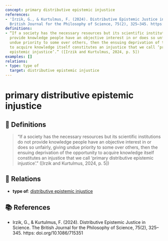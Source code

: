 ```yaml
---
concept: primary distributive epistemic injustice
references:
- 'Irzik, G., & Kurtulmus, F. (2024). Distributive Epistemic Justice in Science. The
  British Journal for the Philosophy of Science, 75(2), 325–345. https: doi.org/10.1086/715351'
definitions:
- “If a society has the necessary resources but its scientific institutions do not
  provide knowledge people have an objective interest in or does so unfairly, giving
  undue priority to some over others, then the ensuing deprivation of the opportunity
  to acquire knowledge itself constitutes an injustice that we call ‘primary distributive
  epistemic injustice’.” ([Irzik and Kurtulmus, 2024, p. 5])
examples: []
relations:
- type: type of
  target: distributive epistemic injustice
---
```


# primary distributive epistemic injustice

## 📖 Definitions

> “If a society has the necessary resources but its scientific institutions do not provide knowledge people have an objective interest in or does so unfairly, giving undue priority to some over others, then the ensuing deprivation of the opportunity to acquire knowledge itself constitutes an injustice that we call ‘primary distributive epistemic injustice’.” ([Irzik and Kurtulmus, 2024, p. 5])

## 🔗 Relations

- **type of**: [distributive epistemic injustice](./distributive-epistemic-injustice.md)

## 📚 References

- Irzik, G., & Kurtulmus, F. (2024). Distributive Epistemic Justice in Science. The British Journal for the Philosophy of Science, 75(2), 325–345. https: doi.org/10.1086/715351
